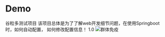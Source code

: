 # Demo
谷粒多测试项目
该项目总体是为了了解web开发细节问题，在使用Springboot时，如何自动配置，
如何修改配置信息！
1.0
![群体免疫](https://user-images.githubusercontent.com/79203013/172281856-aa193e18-66f0-4dd8-b6dd-f1c04417a192.jpg)
